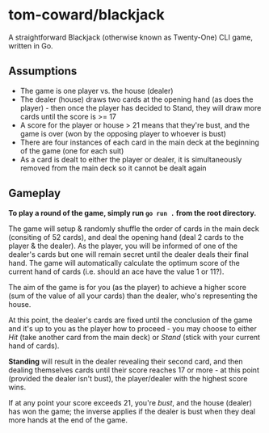 # tom-coward/blackjack
A straightforward Blackjack (otherwise known as Twenty-One) CLI game, written in Go.

## Assumptions
- The game is one player vs. the house (dealer)
- The dealer (house) draws two cards at the opening hand (as does the player) - then once the player has decided to Stand, they will draw more cards until the score is >= 17
- A score for the player or house > 21 means that they're bust, and the game is over (won by the opposing player to whoever is bust)
- There are four instances of each card in the main deck at the beginning of the game (one for each suit)
- As a card is dealt to either the player or dealer, it is simultaneously removed from the main deck so it cannot be dealt again

## Gameplay
**To play a round of the game, simply run `go run .` from the root directory.**

The game will setup & randomly shuffle the order of cards in the main deck (consiting of 52 cards), and deal the opening hand (deal 2 cards to the player & the dealer). As the player, you will be informed of one of the dealer's cards but one will remain secret until the dealer deals their final hand. The game will automatically calculate the optimum score of the current hand of cards (i.e. should an ace have the value 1 or 11?).

The aim of the game is for you (as the player) to achieve a higher score (sum of the value of all your cards) than the dealer, who's representing the house.

At this point, the dealer's cards are fixed until the conclusion of the game and it's up to you as the player how to proceed - you may choose to either *Hit* (take another card from the main deck) or *Stand* (stick with your current hand of cards).

**Standing** will result in the dealer revealing their second card, and then dealing themselves cards until their score reaches 17 or more - at this point (provided the dealer isn't bust), the player/dealer with the highest score wins.

If at any point your score exceeds 21, you're *bust*, and the house (dealer) has won the game; the inverse applies if the dealer is bust when they deal more hands at the end of the game.
